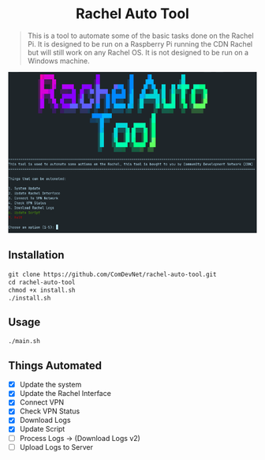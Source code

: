 <h1 align="center"> Rachel Auto Tool </h1>

> This is a tool to automate some of the basic tasks done on the Rachel Pi. It is designed to be run on a Raspberry Pi running the CDN Rachel but will still work on any Rachel OS. It is not designed to be run on a Windows machine.

<!-- Image -->
<p align="center">
  <img src="./img/shot.png" alt="Screenshot" width="600">
</p>

## Installation
```
git clone https://github.com/ComDevNet/rachel-auto-tool.git
cd rachel-auto-tool
chmod +x install.sh
./install.sh
``` 

## Usage
```
./main.sh
```
## Things Automated
- [x] Update the system
- [x] Update the Rachel Interface
- [x] Connect VPN
- [x] Check VPN Status
- [x] Download Logs
- [x] Update Script
- [ ] Process Logs -> (Download Logs v2)
- [ ] Upload Logs to Server
